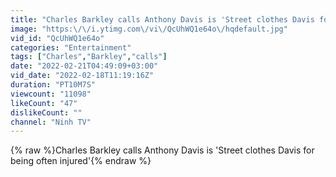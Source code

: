 ```yaml
---
title: "Charles Barkley calls Anthony Davis is 'Street clothes Davis for being often injured'"
image: "https:\/\/i.ytimg.com\/vi\/QcUhWQ1e64o\/hqdefault.jpg"
vid_id: "QcUhWQ1e64o"
categories: "Entertainment"
tags: ["Charles","Barkley","calls"]
date: "2022-02-21T04:49:09+03:00"
vid_date: "2022-02-18T11:19:16Z"
duration: "PT10M7S"
viewcount: "11098"
likeCount: "47"
dislikeCount: ""
channel: "Ninh TV"
---
```

{% raw %}Charles Barkley calls Anthony Davis is 'Street clothes Davis for being often injured'{% endraw %}
